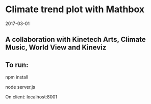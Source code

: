 # Climate trend plot with Mathbox
2017-03-01

## A collaboration with Kinetech Arts, Climate Music, World View and Kineviz

## To run:

npm install

node server.js

On client:
localhost:8001